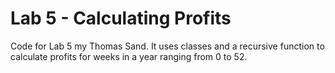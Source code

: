# Lab 5 - Calculating Profits
Code for Lab 5 my Thomas Sand. 
It uses classes and a recursive function to calculate profits for weeks in a year ranging from 0 to 52. 
